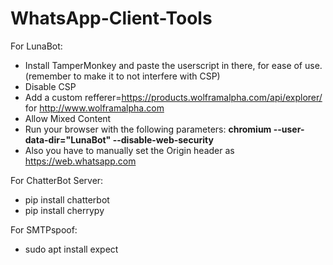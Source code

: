 # WhatsApp-Client-Tools
For LunaBot:
- Install TamperMonkey and paste the userscript in there, for ease of use. (remember to make it to not interfere with CSP)
- Disable CSP
- Add a custom refferer=https://products.wolframalpha.com/api/explorer/ for http://www.wolframalpha.com
- Allow Mixed Content
- Run your browser with the following parameters: **chromium --user-data-dir="LunaBot" --disable-web-security**
- Also you have to manually set the Origin header as 	https://web.whatsapp.com

For ChatterBot Server:
- pip install chatterbot
- pip install cherrypy

For SMTPspoof:
- sudo apt install expect
